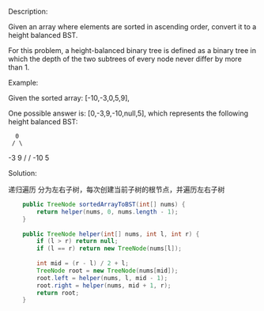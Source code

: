 Description:

Given an array where elements are sorted in ascending order, convert it to a height balanced BST.

For this problem, a height-balanced binary tree is defined as a binary tree in which the depth of the two subtrees of every node never differ by more than 1.

Example:

Given the sorted array: [-10,-3,0,5,9],

One possible answer is: [0,-3,9,-10,null,5], which represents the following height balanced BST:

      0
     / \
   -3   9
   /   /
 -10  5

Solution:

递归遍历
分为左右子树，每次创建当前子树的根节点，并遍历左右子树

```java
	public TreeNode sortedArrayToBST(int[] nums) {
        return helper(nums, 0, nums.length - 1);
    }
    
    public TreeNode helper(int[] nums, int l, int r) {
        if (l > r) return null;
        if (l == r) return new TreeNode(nums[l]);
        
        int mid = (r - l) / 2 + l;
        TreeNode root = new TreeNode(nums[mid]);
        root.left = helper(nums, l, mid - 1);
        root.right = helper(nums, mid + 1, r);
        return root;
    }
```